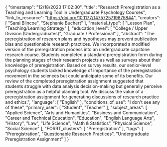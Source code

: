 {
    "timestamp": "12/18/2023 17:02:30",
    "title": "Research Preregistration as a Teaching and Learning Tool in Undergraduate Psychology Courses",
    "link_to_resource": "https://doi.org/10.1177/1475725719875844",
    "creators": [
        "Sarai Blincoe",
        "Stephanie Buchert"
    ],
    "material_type": [
        "Lesson Plan",
        "Teaching/Learning Strategy"
    ],
    "education_level": [
        "College / Upper Division (Undergraduates)",
        "Graduate / Professional"
    ],
    "abstract": "The preregistration of research plans and hypotheses may prevent publication bias and questionable research practices. We incorporated a modified version of the preregistration process into an undergraduate capstone research course. Students completed a standard preregistration form during the planning stages of their research projects as well as surveys about their knowledge of preregistration. Based on survey results, our senior-level psychology students lacked knowledge of importance of the preregistration movement in the sciences but could anticipate some of its benefits. Our review of the completed preregistration assignment suggested that students struggle with data analysis decision-making but generally perceive preregistration as a helpful planning tool. We discuss the value of a preregistration assignment for generating discussions of research practice and ethics.",
    "language": [
        "English"
    ],
    "conditions_of_use": "I don't see any of these",
    "primary_user": [
        "Student",
        "Teacher"
    ],
    "subject_areas": [
        "Applied Science",
        "Arts and Humanities",
        "Business and Communication",
        "Career and Technical Education",
        "Education",
        "English Language Arts",
        "History",
        "Law",
        "Life Science",
        "Math & Statistics",
        "Physical Science",
        "Social Science"
    ],
    "FORRT_clusters": [
        "Preregistration"
    ],
    "tags": [
        "Preregistration",
        "Questionable Research Practices",
        "Undergraduate Preregistration Assignment"
    ]
}